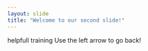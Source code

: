 ```yaml
---
layout: slide
title: "Welcome to our second slide!"
---
```

helpfull training 
Use the left arrow to go back!
